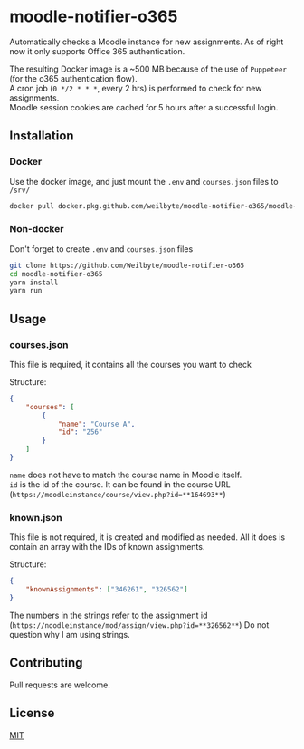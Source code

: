 # moodle-notifier-o365

Automatically checks a Moodle instance for new assignments. As of right now it only supports Office 365 authentication. 

The resulting Docker image is a ~500 MB because of the use of `Puppeteer` (for the o365 authentication flow).    
A cron job (`0 */2 * * *`, every 2 hrs) is performed to check for new assignments.   
Moodle session cookies are cached for 5 hours after a successful login.    

## Installation

### Docker
Use the docker image, and just mount the `.env` and `courses.json` files to `/srv/`
```bash
docker pull docker.pkg.github.com/weilbyte/moodle-notifier-o365/moodle-notifier-o365:latest
```

### Non-docker
Don't forget to create `.env` and `courses.json` files
```bash
git clone https://github.com/Weilbyte/moodle-notifier-o365
cd moodle-notifier-o365
yarn install
yarn run
```

## Usage

### courses.json
This file is required, it contains all the courses you want to check

Structure:
```json
{
    "courses": [
        {
            "name": "Course A",
            "id": "256"
        }
    ]
}
```

`name` does not have to match the course name in Moodle itself.     
`id` is the id of the course. It can be found in the course URL (`https://moodleinstance/course/view.php?id=**164693**`)   

### known.json
This file is not required, it is created and modified as needed. All it does is contain an array with the IDs of known assignments.    

Structure: 
```json
{
    "knownAssignments": ["346261", "326562"]
}
```
The numbers in the strings refer to the assignment id (`https://noodleinstance/mod/assign/view.php?id=**326562**`)
Do not question why I am using strings. 


## Contributing
Pull requests are welcome. 
## License
[MIT](https://choosealicense.com/licenses/mit/)
